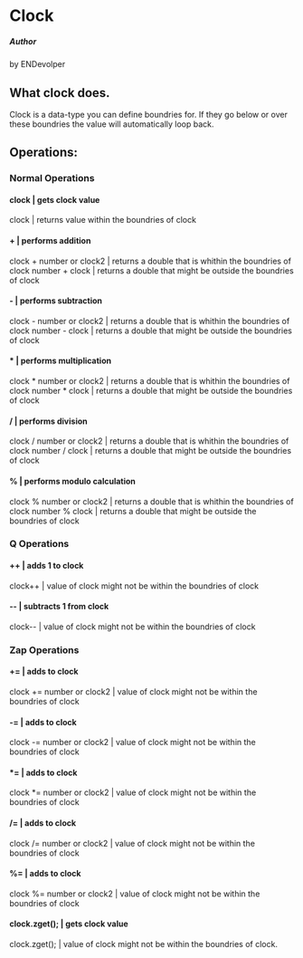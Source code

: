 # Clock
##### Author
by ENDevolper
## What clock does.
Clock is a data-type you can define boundries for. If they go below or over these boundries the value will automatically loop back.
## Operations:
### Normal Operations
#### clock | gets clock value
clock | returns value within the boundries of clock
#### + | performs addition
clock \+ number or clock2 | returns a double that is whithin the boundries of clock
number \+ clock | returns a double that might be outside the boundries of clock
#### - | performs subtraction
clock \- number or clock2 | returns a double that is whithin the boundries of clock
number \- clock | returns a double that might be outside the boundries of clock
#### * | performs multiplication
clock \* number or clock2 | returns a double that is whithin the boundries of clock
number \* clock | returns a double that might be outside the boundries of clock
#### / | performs division
clock / number or clock2 | returns a double that is whithin the boundries of clock
number / clock | returns a double that might be outside the boundries of clock
#### % | performs modulo calculation
clock % number or clock2 | returns a double that is whithin the boundries of clock
number % clock | returns a double that might be outside the boundries of clock
### Q Operations
#### ++ | adds 1 to clock
clock++ | value of clock might not be within the boundries of clock
#### -- | subtracts 1 from clock
clock-- | value of clock might not be within the boundries of clock
### Zap Operations
#### += | adds to clock
clock += number or clock2 | value of clock might not be within the boundries of clock
#### -= | adds to clock
clock -= number or clock2 | value of clock might not be within the boundries of clock
#### *= | adds to clock
clock *= number or clock2 | value of clock might not be within the boundries of clock
#### /= | adds to clock
clock /= number or clock2 | value of clock might not be within the boundries of clock
#### %= | adds to clock
clock %= number or clock2 | value of clock might not be within the boundries of clock
#### clock.zget(); | gets clock value
clock.zget(); | value of clock might not be within the boundries of clock.